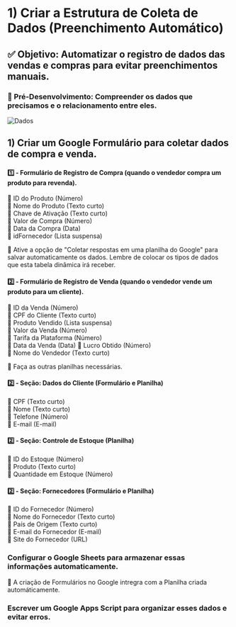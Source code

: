 # 1) Criar a Estrutura de Coleta de Dados (Preenchimento Automático) 
## ✅ Objetivo: Automatizar o registro de dados das vendas e compras para evitar preenchimentos manuais.     

### 📌 Pré-Desenvolvimento: Compreender os dados que precisamos e o relacionamento entre eles.

![Dados](https://github.com/user-attachments/assets/54547086-85b3-475d-b2e5-e610d4e90a44)

## 1) Criar um Google Formulário para coletar dados de compra e venda.     
#### 1️⃣ - Formulário de Registro de Compra (quando o vendedor compra um produto para revenda).      
🔸 ID do Produto (Número)                                    
🔸 Nome do Produto (Texto curto)                                   
🔸 Chave de Ativação (Texto curto)                                 
🔸 Valor de Compra (Número)                                   
🔸 Data da Compra (Data)                                                    
🔸 idFornecedor (Lista suspensa)                                                           
 
📌 Ative a opção de "Coletar respostas em uma planilha do Google" para salvar automaticamente os dados. Lembre de colocar os tipos de dados que esta tabela dinâmica irá receber.

#### 2️⃣ - Formulário de Registro de Venda (quando o vendedor vende um produto para um cliente).     
🔸 ID da Venda (Número)                                 
🔸 CPF do Cliente (Texto curto)                                 
🔸 Produto Vendido (Lista suspensa)                                 
🔸 Valor da Venda (Número)                                 
🔸 Tarifa da Plataforma (Número)                                 
🔸 Data da Venda (Data)
🔸 Lucro Obtido (Número)                                 
🔸 Nome do Vendedor (Texto curto)                                 

📌 Faça as outras planilhas necessárias.

#### 2️⃣ - Seção: Dados do Cliente (Formulário e Planilha)
🔸 CPF (Texto curto)                                 
🔸 Nome (Texto curto)                                 
🔸 Telefone (Número)                                 
🔸 E-mail (E-mail)                                 

#### 2️⃣ - Seção: Controle de Estoque (Planilha)
🔸 ID do Estoque (Número)                                 
🔸 Produto (Texto curto)                                 
🔸 Quantidade em Estoque (Número)                                 

#### 2️⃣ - Seção: Fornecedores (Formulário e Planilha)
🔸 ID do Fornecedor (Número)                                 
🔸 Nome do Fornecedor (Texto curto)                                 
🔸 País de Origem (Texto curto)                                 
🔸 E-mail do Fornecedor (E-mail)                                 
🔸 Site do Fornecedor (URL)                                 

### Configurar o Google Sheets para armazenar essas informações automaticamente.    
🔸 A criação de Formulários no Google intregra com a Planilha criada automáticamente. 

### Escrever um Google Apps Script para organizar esses dados e evitar erros.    



